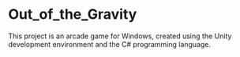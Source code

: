 # Out_of_the_Gravity
This project is an arcade game for Windows, created using the Unity development environment and the C# programming language.

